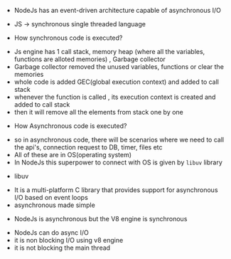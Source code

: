 * NodeJs has an event-driven architecture capable of asynchronous I/O

* JS -> synchronous single threaded language

* How synchronous code is executed?
 - Js engine has 1 call stack, memory heap (where all the variables, functions are alloted memories) , Garbage collector
 - Garbage collector removed the unused variables, functions or clear the memories
 - whole code is added GEC(global execution context) and added to call stack
 - whenever the function is called , its execution context is created and added to call stack
 - then it will remove all the elements from stack one by one

* How Asynchronous code is executed?
 - so in asynchronous code, there will be scenarios where we need to call the api's, 
   connection request to DB, timer, files etc
 - All of these are in OS(operating system)
 - In NodeJs this superpower to connect with OS is given by `libuv` library

* libuv
 - It is a multi-platform C library that provides support for asynchronous I/O based on event loops
 - asynchronous made simple

* NodeJs is asynchronous but the V8 engine is synchronous
 - NodeJs can do async I/O
 - it is non blocking I/O using v8 engine
 - it is not blocking the main thread

